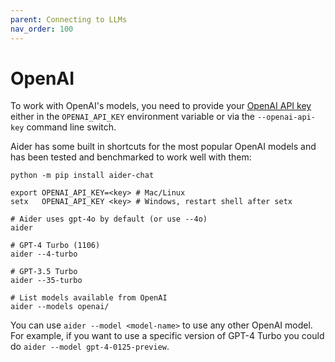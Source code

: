 ```yaml
---
parent: Connecting to LLMs
nav_order: 100
---
```


# OpenAI

To work with OpenAI's models, you need to provide your
[OpenAI API key](https://help.openai.com/en/articles/4936850-where-do-i-find-my-secret-api-key)
either in the `OPENAI_API_KEY` environment variable or
via the `--openai-api-key` command line switch.

Aider has some built in shortcuts for the most popular OpenAI models and
has been tested and benchmarked to work well with them:

```
python -m pip install aider-chat

export OPENAI_API_KEY=<key> # Mac/Linux
setx   OPENAI_API_KEY <key> # Windows, restart shell after setx

# Aider uses gpt-4o by default (or use --4o)
aider

# GPT-4 Turbo (1106)
aider --4-turbo

# GPT-3.5 Turbo
aider --35-turbo

# List models available from OpenAI
aider --models openai/
```

You can use `aider --model <model-name>` to use any other OpenAI model.
For example, if you want to use a specific version of GPT-4 Turbo
you could do `aider --model gpt-4-0125-preview`.
